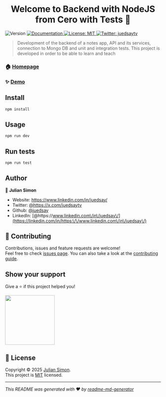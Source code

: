 <h1 align="center">Welcome to Backend with NodeJS from Cero with Tests 👋</h1>
<p>
  <img alt="Version" src="https://img.shields.io/badge/version-1.0.0-blue.svg?cacheSeconds=2592000" />
  <a href="https://github.com/juedsay/notes-api-backend" target="_blank">
    <img alt="Documentation" src="https://img.shields.io/badge/documentation-yes-brightgreen.svg" />
  </a>
  <a href="https://github.com/juedsay/notes-api-backend/blob/main/LICENSE" target="_blank">
    <img alt="License: MIT" src="https://img.shields.io/badge/License-MIT-yellow.svg" />
  </a>
  <a href="https:\/\/x.com\/juedsaytv" target="_blank">
    <img alt="Twitter: juedsaytv" src="https://img.shields.io/twitter/follow/juedsaytv.svg?style=social" />
  </a>
</p>

> Development of the backend of a notes app, API and its services, connection to Mongo DB and unit and integration tests. This project is developed in order to be able to learn and teach

### 🏠 [Homepage](https://github.com/juedsay/notes-api-backend)

### ✨ [Demo](https://github.com/juedsay/notes-api-backend)

## Install

```sh
npm install
```

## Usage

```sh
npm run dev
```

## Run tests

```sh
npm run test
```

## Author

👤 **Julian Simon**

* Website: https://www.linkedin.com/in/juedsay/
* Twitter: [@https:\/\/x.com\/juedsaytv](https://twitter.com/https:\/\/x.com\/juedsaytv)
* Github: [@juedsay](https://github.com/juedsay)
* LinkedIn: [@https:\/\/www.linkedin.com\/in\/juedsay\/](https://linkedin.com/in/https:\/\/www.linkedin.com\/in\/juedsay\/)

## 🤝 Contributing

Contributions, issues and feature requests are welcome!<br />Feel free to check [issues page](https://github.com/juedsay/notes-api-backend/issues). You can also take a look at the [contributing guide](https://github.com/juedsay/notes-api-backend).

## Show your support

Give a ⭐️ if this project helped you!

<a href="https://www.patreon.com/https:\/\/www.patreon.com\/c\/juedsay">
  <img src="https://c5.patreon.com/external/logo/become_a_patron_button@2x.png" width="160">
</a>

## 📝 License

Copyright © 2025 [Julian Simon](https://github.com/juedsay).<br />
This project is [MIT](https://github.com/juedsay/notes-api-backend/blob/main/LICENSE) licensed.

***
_This README was generated with ❤️ by [readme-md-generator](https://github.com/kefranabg/readme-md-generator)_
